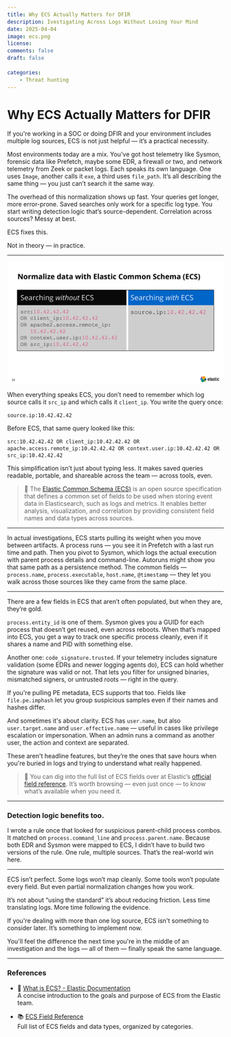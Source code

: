 ```yaml
---
title: Why ECS Actually Matters for DFIR
description: Ivestigating Across Logs Without Losing Your Mind
date: 2025-04-04
image: ecs.png
license: 
comments: false
draft: false

categories:
    - Threat hunting
---
```


# Why ECS Actually Matters for DFIR

If you're working in a SOC or doing DFIR and your environment includes multiple log sources, ECS is not just helpful — it’s a practical necessity.

Most environments today are a mix. You've got host telemetry like Sysmon, forensic data like Prefetch, maybe some EDR, a firewall or two, and network telemetry from Zeek or packet logs. Each speaks its own language. One uses `Image`, another calls it `exe`, a third uses `file_path`. It’s all describing the same thing — you just can’t search it the same way.

The overhead of this normalization shows up fast. Your queries get longer, more error-prone. Saved searches only work for a specific log type. You start writing detection logic that’s source-dependent. Correlation across sources? Messy at best.

ECS fixes this.

Not in theory — in practice.

---

![ECS field mapping example](ecs.png)


When everything speaks ECS, you don’t need to remember which log source calls it `src_ip` and which calls it `client_ip`. You write the query once:

```
source.ip:10.42.42.42
```

Before ECS, that same query looked like this:

```
src:10.42.42.42 OR client_ip:10.42.42.42 OR apache.access.remote_ip:10.42.42.42 OR context.user.ip:10.42.42.42 OR src_ip:10.42.42.42
```

This simplification isn’t just about typing less. It makes saved queries readable, portable, and shareable across the team — across tools, even.


> 📎 The [Elastic Common Schema (ECS)](https://www.elastic.co/guide/en/ecs/current/ecs-reference.html#_what_is_ecs) is an open source specification that defines a common set of fields to be used when storing event data in Elasticsearch, such as logs and metrics. It enables better analysis, visualization, and correlation by providing consistent field names and data types across sources.

---

In actual investigations, ECS starts pulling its weight when you move between artifacts. A process runs — you see it in Prefetch with a last run time and path. Then you pivot to Sysmon, which logs the actual execution with parent process details and command-line. Autoruns might show you that same path as a persistence method. The common fields — `process.name`, `process.executable`, `host.name`, `@timestamp` — they let you walk across those sources like they came from the same place.


---

There are a few fields in ECS that aren’t often populated, but when they are, they’re gold.

`process.entity_id` is one of them. Sysmon gives you a GUID for each process that doesn’t get reused, even across reboots. When that’s mapped into ECS, you get a way to track one specific process cleanly, even if it shares a name and PID with something else.

Another one: `code_signature.trusted`. If your telemetry includes signature validation (some EDRs and newer logging agents do), ECS can hold whether the signature was valid or not. That lets you filter for unsigned binaries, mismatched signers, or untrusted roots — right in the query.

If you're pulling PE metadata, ECS supports that too. Fields like `file.pe.imphash` let you group suspicious samples even if their names and hashes differ.

And sometimes it's about clarity. ECS has `user.name`, but also `user.target.name` and `user.effective.name` — useful in cases like privilege escalation or impersonation. When an admin runs a command as another user, the action and context are separated.

These aren't headline features, but they’re the ones that save hours when you're buried in logs and trying to understand what really happened.

> 📎 You can dig into the full list of ECS fields over at Elastic’s [official field reference](https://www.elastic.co/guide/en/ecs/current/ecs-field-reference.html). It’s worth browsing — even just once — to know what’s available when you need it.

---

### Detection logic benefits too.

I wrote a rule once that looked for suspicious parent-child process combos. It matched on `process.command_line` and `process.parent.name`. Because both EDR and Sysmon were mapped to ECS, I didn’t have to build two versions of the rule. One rule, multiple sources. That’s the real-world win here.

---

ECS isn’t perfect. Some logs won’t map cleanly. Some tools won’t populate every field. But even partial normalization changes how you work.

It’s not about “using the standard”  it’s about reducing friction. Less time translating logs. More time following the evidence.

If you're dealing with more than one log source, ECS isn't something to consider later. It’s something to implement now.

You'll feel the difference the next time you're in the middle of an investigation and the logs — all of them — finally speak the same language.

---

### References

- 📖 [What is ECS? - Elastic Documentation](https://www.elastic.co/guide/en/ecs/current/ecs-reference.html#_what_is_ecs)  
  A concise introduction to the goals and purpose of ECS from the Elastic team.

- 📚 [ECS Field Reference](https://www.elastic.co/guide/en/ecs/current/ecs-field-reference.html)  
  Full list of ECS fields and data types, organized by categories.

